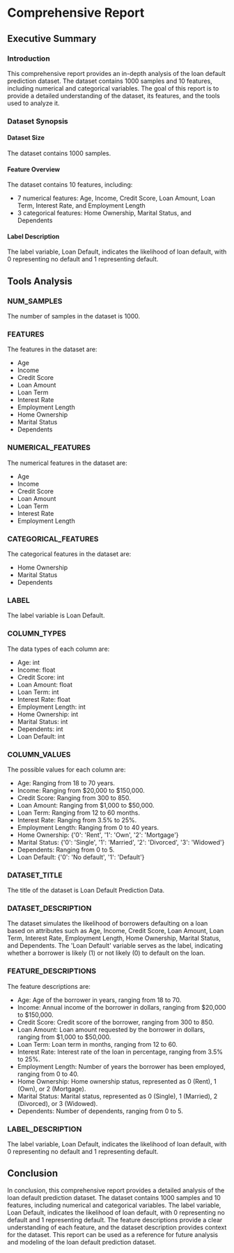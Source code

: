 **Comprehensive Report**
=============================

**Executive Summary**
-------------------------

### Introduction

This comprehensive report provides an in-depth analysis of the loan default prediction dataset. The dataset contains 1000 samples and 10 features, including numerical and categorical variables. The goal of this report is to provide a detailed understanding of the dataset, its features, and the tools used to analyze it.

### Dataset Synopsis

#### Dataset Size

The dataset contains 1000 samples.

#### Feature Overview

The dataset contains 10 features, including:

* 7 numerical features: Age, Income, Credit Score, Loan Amount, Loan Term, Interest Rate, and Employment Length
* 3 categorical features: Home Ownership, Marital Status, and Dependents

#### Label Description

The label variable, Loan Default, indicates the likelihood of loan default, with 0 representing no default and 1 representing default.

**Tools Analysis**
------------------

### NUM_SAMPLES

The number of samples in the dataset is 1000.

### FEATURES

The features in the dataset are:

* Age
* Income
* Credit Score
* Loan Amount
* Loan Term
* Interest Rate
* Employment Length
* Home Ownership
* Marital Status
* Dependents

### NUMERICAL_FEATURES

The numerical features in the dataset are:

* Age
* Income
* Credit Score
* Loan Amount
* Loan Term
* Interest Rate
* Employment Length

### CATEGORICAL_FEATURES

The categorical features in the dataset are:

* Home Ownership
* Marital Status
* Dependents

### LABEL

The label variable is Loan Default.

### COLUMN_TYPES

The data types of each column are:

* Age: int
* Income: float
* Credit Score: int
* Loan Amount: float
* Loan Term: int
* Interest Rate: float
* Employment Length: int
* Home Ownership: int
* Marital Status: int
* Dependents: int
* Loan Default: int

### COLUMN_VALUES

The possible values for each column are:

* Age: Ranging from 18 to 70 years.
* Income: Ranging from $20,000 to $150,000.
* Credit Score: Ranging from 300 to 850.
* Loan Amount: Ranging from $1,000 to $50,000.
* Loan Term: Ranging from 12 to 60 months.
* Interest Rate: Ranging from 3.5% to 25%.
* Employment Length: Ranging from 0 to 40 years.
* Home Ownership: {'0': 'Rent', '1': 'Own', '2': 'Mortgage'}
* Marital Status: {'0': 'Single', '1': 'Married', '2': 'Divorced', '3': 'Widowed'}
* Dependents: Ranging from 0 to 5.
* Loan Default: {'0': 'No default', '1': 'Default'}

### DATASET_TITLE

The title of the dataset is Loan Default Prediction Data.

### DATASET_DESCRIPTION

The dataset simulates the likelihood of borrowers defaulting on a loan based on attributes such as Age, Income, Credit Score, Loan Amount, Loan Term, Interest Rate, Employment Length, Home Ownership, Marital Status, and Dependents. The 'Loan Default' variable serves as the label, indicating whether a borrower is likely (1) or not likely (0) to default on the loan.

### FEATURE_DESCRIPTIONS

The feature descriptions are:

* Age: Age of the borrower in years, ranging from 18 to 70.
* Income: Annual income of the borrower in dollars, ranging from $20,000 to $150,000.
* Credit Score: Credit score of the borrower, ranging from 300 to 850.
* Loan Amount: Loan amount requested by the borrower in dollars, ranging from $1,000 to $50,000.
* Loan Term: Loan term in months, ranging from 12 to 60.
* Interest Rate: Interest rate of the loan in percentage, ranging from 3.5% to 25%.
* Employment Length: Number of years the borrower has been employed, ranging from 0 to 40.
* Home Ownership: Home ownership status, represented as 0 (Rent), 1 (Own), or 2 (Mortgage).
* Marital Status: Marital status, represented as 0 (Single), 1 (Married), 2 (Divorced), or 3 (Widowed).
* Dependents: Number of dependents, ranging from 0 to 5.

### LABEL_DESCRIPTION

The label variable, Loan Default, indicates the likelihood of loan default, with 0 representing no default and 1 representing default.

**Conclusion**
--------------

In conclusion, this comprehensive report provides a detailed analysis of the loan default prediction dataset. The dataset contains 1000 samples and 10 features, including numerical and categorical variables. The label variable, Loan Default, indicates the likelihood of loan default, with 0 representing no default and 1 representing default. The feature descriptions provide a clear understanding of each feature, and the dataset description provides context for the dataset. This report can be used as a reference for future analysis and modeling of the loan default prediction dataset.